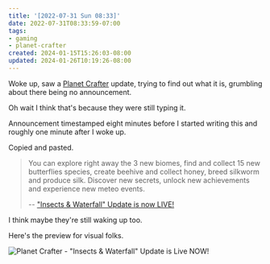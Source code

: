 ```yaml
---
title: '[2022-07-31 Sun 08:33]'
date: 2022-07-31T08:33:59-07:00
tags:
- gaming
- planet-crafter
created: 2024-01-15T15:26:03-08:00
updated: 2024-01-26T10:19:26-08:00
---
```


Woke up, saw a [Planet Crafter](https://playtheplanetcrafter.com) update, trying to find out what it is, grumbling about there being no announcement.

Oh wait I think that's because they were still typing it. 

<!--more-->

Announcement timestamped eight minutes before I started writing this and roughly one minute after I woke up.

Copied and pasted.

 > 
 > You can explore right away the 3 new biomes, find and collect 15 new
 > butterflies species, create beehive and collect honey, breed silkworm and
 > produce silk. Discover new secrets, unlock new achievements and experience
 > new meteo events.
 > 
 > -- ["Insects & Waterfall" Update is now LIVE!](https://steamcommunity.com/games/1284190/announcements/detail/3374903257121974931)

I think maybe they're still waking up too.

Here's the preview for visual folks.

![Planet Crafter - "Insects & Waterfall" Update is Live NOW!](https://www.youtube.com/watch?v=3U1RLhLwVHM)
